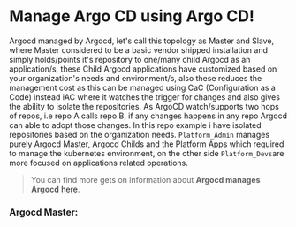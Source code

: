 # Manage Argo CD using Argo CD!

Argocd managed by Argocd, let's call this topology as Master and Slave, where Master considered to be a basic vendor shipped installation and simply holds/points it's repository to one/many child Argocd as an application/s, these Child Argocd applications have customized based on your organization's needs and environment/s, also these reduces the management cost as this can be managed using CaC (Configuration as a Code) instead iAC where it watches the trigger for changes and also gives the ability to isolate the repositories. As ArgoCD watch/supports two hops of repos, i.e repo A calls repo B, if any changes happens in any repo Argocd can able to adopt those changes. In this repo example i have isolated repositories based on the organization needs. `Platform_Admin` manages purely Argocd Master, Argocd Childs and the Platform Apps which required to manage the kubernetes environment, on the other side `Platform_Devs`are more focused on applications related operations.
> You can find more gets on information about **Argocd manages Argocd** [here](https://argo-cd.readthedocs.io/en/stable/operator-manual/declarative-setup#manage-argo-cd-using-argo-cd).


### Argocd Master:
